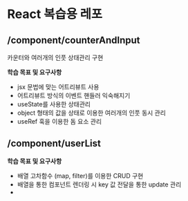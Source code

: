 # React 복습용 레포

## /component/counterAndInput

카운터와 여러개의 인풋 상태관리 구현

**학습 목표 및 요구사항**

- jsx 문법에 맞는 어트리뷰트 사용
- 어트리뷰트 방식의 이벤트 핸들러 익숙해지기
- useState를 사용한 상태관리
- object 형태의 값을 상태로 이용한 여러개의 인풋 동시 관리
- useRef 훅을 이용한 돔 요소 관리

## /component/userList

**학습 목표 및 요구사항**

- 배열 고차함수 (map, filter)를 이용한 CRUD 구현
- 배열을 통한 컴포넌트 렌더링 시 key 값 전달을 통한 update 관리
-
